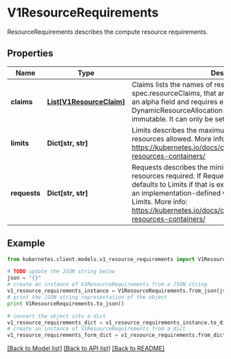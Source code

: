 # V1ResourceRequirements

ResourceRequirements describes the compute resource requirements.

## Properties

Name | Type | Description | Notes
------------ | ------------- | ------------- | -------------
**claims** | [**List[V1ResourceClaim]**](V1ResourceClaim.md) | Claims lists the names of resources, defined in spec.resourceClaims, that are used by this container.  This is an alpha field and requires enabling the DynamicResourceAllocation feature gate.  This field is immutable. It can only be set for containers. | [optional] 
**limits** | **Dict[str, str]** | Limits describes the maximum amount of compute resources allowed. More info: https://kubernetes.io/docs/concepts/configuration/manage-resources-containers/ | [optional] 
**requests** | **Dict[str, str]** | Requests describes the minimum amount of compute resources required. If Requests is omitted for a container, it defaults to Limits if that is explicitly specified, otherwise to an implementation-defined value. Requests cannot exceed Limits. More info: https://kubernetes.io/docs/concepts/configuration/manage-resources-containers/ | [optional] 

## Example

```python
from kubernetes.client.models.v1_resource_requirements import V1ResourceRequirements

# TODO update the JSON string below
json = "{}"
# create an instance of V1ResourceRequirements from a JSON string
v1_resource_requirements_instance = V1ResourceRequirements.from_json(json)
# print the JSON string representation of the object
print V1ResourceRequirements.to_json()

# convert the object into a dict
v1_resource_requirements_dict = v1_resource_requirements_instance.to_dict()
# create an instance of V1ResourceRequirements from a dict
v1_resource_requirements_form_dict = v1_resource_requirements.from_dict(v1_resource_requirements_dict)
```
[[Back to Model list]](../README.md#documentation-for-models) [[Back to API list]](../README.md#documentation-for-api-endpoints) [[Back to README]](../README.md)


